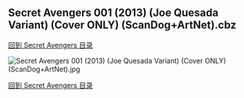 ## Secret Avengers 001 (2013) (Joe Quesada Variant) (Cover ONLY) (ScanDog+ArtNet).cbz


[回到 Secret Avengers 目录](https://github.com/alicewish/markdown/blob/master/series/Secret-Avengers.md)


![Secret Avengers 001 (2013) (Joe Quesada Variant) (Cover ONLY) (ScanDog+ArtNet).jpg](https://wx1.sinaimg.cn/large/6a9fdecaly1fr0x2qnawkj21401pvh5g.jpg)

[回到 Secret Avengers 目录](https://github.com/alicewish/markdown/blob/master/series/Secret-Avengers.md)

